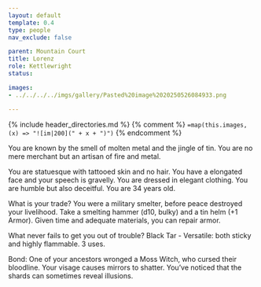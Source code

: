 ```yaml
---
layout: default
template: 0.4
type: people
nav_exclude: false

parent: Mountain Court
title: Lorenz
role: Kettlewright
status: 

images: 
- ../../../../imgs/gallery/Pasted%20image%2020250526084933.png

---
```


{% include header_directories.md %}
{% comment %}
`=map(this.images, (x) => "![im|200](" + x + ")")`
{% endcomment %}

You are known by the smell of molten metal and the jingle of tin. You are no mere merchant but an artisan of fire and metal.

You are statuesque with tattooed skin and no hair. You have a elongated face and your speech is gravelly. You are dressed in elegant clothing. You are humble but also deceitful. You are 34 years old.

What is your trade?
You were a military smelter, before peace destroyed your livelihood. Take a smelting hammer (d10, bulky) and a tin helm (+1 Armor). Given time and adequate materials, you can repair armor.

What never fails to get you out of trouble?
Black Tar - Versatile: both sticky and highly flammable. 3 uses.

Bond: One of your ancestors wronged a Moss Witch, who cursed their bloodline. Your visage causes mirrors to shatter. You’ve noticed that the shards can sometimes reveal illusions.